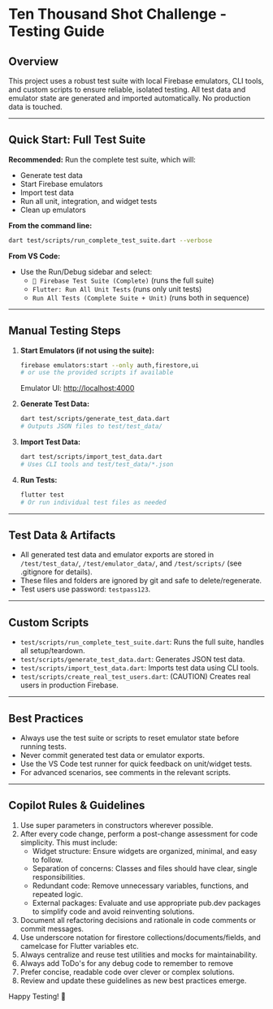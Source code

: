 # Ten Thousand Shot Challenge - Testing Guide

## Overview

This project uses a robust test suite with local Firebase emulators, CLI tools, and custom scripts to ensure reliable, isolated testing. All test data and emulator state are generated and imported automatically. No production data is touched.

---

## Quick Start: Full Test Suite

**Recommended:** Run the complete test suite, which will:

- Generate test data
- Start Firebase emulators
- Import test data
- Run all unit, integration, and widget tests
- Clean up emulators

**From the command line:**

```sh
dart test/scripts/run_complete_test_suite.dart --verbose
```

**From VS Code:**

- Use the Run/Debug sidebar and select:
  - `🧪 Firebase Test Suite (Complete)` (runs the full suite)
  - `Flutter: Run All Unit Tests` (runs only unit tests)
  - `Run All Tests (Complete Suite + Unit)` (runs both in sequence)

---

## Manual Testing Steps

1. **Start Emulators (if not using the suite):**

   ```sh
   firebase emulators:start --only auth,firestore,ui
   # or use the provided scripts if available
   ```

   Emulator UI: [http://localhost:4000](http://localhost:4000)

2. **Generate Test Data:**

   ```sh
   dart test/scripts/generate_test_data.dart
   # Outputs JSON files to test/test_data/
   ```

3. **Import Test Data:**

   ```sh
   dart test/scripts/import_test_data.dart
   # Uses CLI tools and test/test_data/*.json
   ```

4. **Run Tests:**

   ```sh
   flutter test
   # Or run individual test files as needed
   ```

---

## Test Data & Artifacts

- All generated test data and emulator exports are stored in `/test/test_data/`, `/test/emulator_data/`, and `/test/scripts/` (see .gitignore for details).
- These files and folders are ignored by git and safe to delete/regenerate.
- Test users use password: `testpass123`.

---

## Custom Scripts

- `test/scripts/run_complete_test_suite.dart`: Runs the full suite, handles all setup/teardown.
- `test/scripts/generate_test_data.dart`: Generates JSON test data.
- `test/scripts/import_test_data.dart`: Imports test data using CLI tools.
- `test/scripts/create_real_test_users.dart`: (CAUTION) Creates real users in production Firebase.

---

## Best Practices

- Always use the test suite or scripts to reset emulator state before running tests.
- Never commit generated test data or emulator exports.
- Use the VS Code test runner for quick feedback on unit/widget tests.
- For advanced scenarios, see comments in the relevant scripts.

---

## Copilot Rules & Guidelines

1. Use super parameters in constructors wherever possible.
2. After every code change, perform a post-change assessment for code simplicity. This must include:
   - Widget structure: Ensure widgets are organized, minimal, and easy to follow.
   - Separation of concerns: Classes and files should have clear, single responsibilities.
   - Redundant code: Remove unnecessary variables, functions, and repeated logic.
   - External packages: Evaluate and use appropriate pub.dev packages to simplify code and avoid reinventing solutions.
3. Document all refactoring decisions and rationale in code comments or commit messages.
4. Use underscore notation for firestore collections/documents/fields, and camelcase for Flutter variables etc.
5. Always centralize and reuse test utilities and mocks for maintainability.
6. Always add ToDo's for any debug code to remember to remove
7. Prefer concise, readable code over clever or complex solutions.
8. Review and update these guidelines as new best practices emerge.

Happy Testing! 🎯
